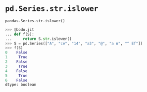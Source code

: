 # `pd.Series.str.islower`

`pandas.Series.str.islower()`

```py
>>> @bodo.jit
... def f(S):
...     return S.str.islower()
>>> S = pd.Series(["A", "ce", "14", "a3", "@", "a n", "^ Ef"])
>>> f(S)
0    False
1     True
2    False
3     True
4    False
5     True
6    False
dtype: boolean
```
